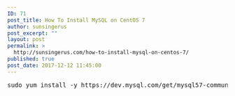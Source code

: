 ```yaml
---
ID: 71
post_title: How To Install MySQL on CentOS 7
author: sunsingerus
post_excerpt: ""
layout: post
permalink: >
  http://sunsingerus.com/how-to-install-mysql-on-centos-7/
published: true
post_date: 2017-12-12 11:45:00
---
```

<pre class="prettyprint">
sudo yum install -y https://dev.mysql.com/get/mysql57-community-release-el7-11.noarch.rpm
</pre>